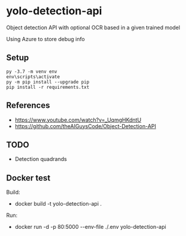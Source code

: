 # yolo-detection-api

Object detection API with optional OCR based in a given trained model

Using Azure to store debug info

## Setup

```console
py -3.7 -m venv env
env\scripts\activate
py -m pip install --upgrade pip
pip install -r requirements.txt
```
## References

 * https://www.youtube.com/watch?v=_UqmgHKdntU
 * https://github.com/theAIGuysCode/Object-Detection-API
 
## TODO

 * Detection quadrands

## Docker test

Build:
 * docker build -t yolo-detection-api .

Run:
 * docker run -d -p 80:5000 --env-file ./.env yolo-detection-api
